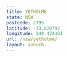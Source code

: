 ```yaml
---
title: YETHOLME
state: NSW
postcode: 2795
latitude: -33.820797
longitude: 149.474401
url: /nsw/yetholme/
layout: suburb
---
```

